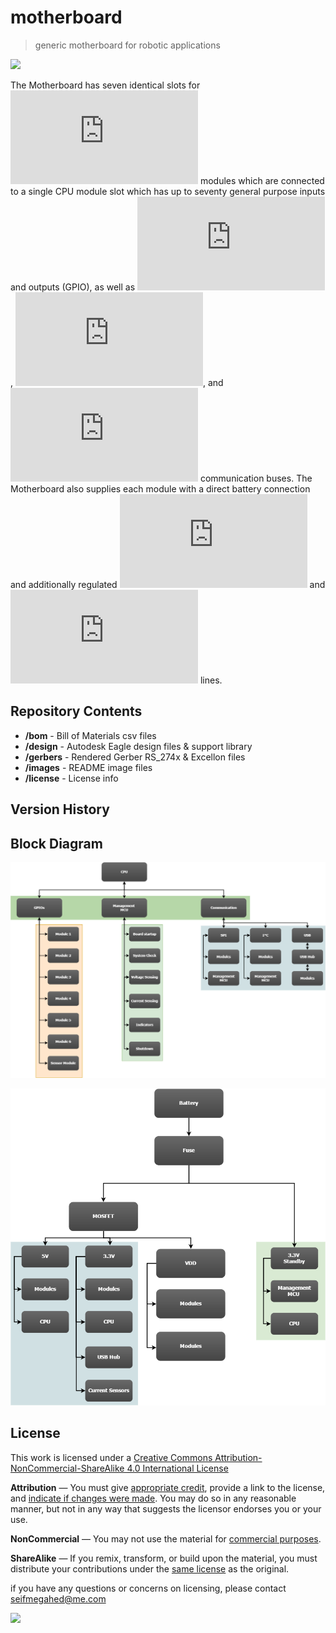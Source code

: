 
# motherboard

> generic motherboard for robotic applications

![](./images/MB.png)

The Motherboard has seven identical slots for ![35mm/times40mm](https://latex.codecogs.com/gif.latex?35mm%20%5Ctimes%2040mm) modules which
are connected to a single CPU module slot which has up to seventy general purpose
inputs and outputs (GPIO), as well as ![SPI](https://latex.codecogs.com/gif.latex?SPI), ![I^2C](https://latex.codecogs.com/gif.latex?I%5E%7B2%7DC), and ![USB](https://latex.codecogs.com/gif.latex?USB) communication buses.
The Motherboard also supplies each module with a direct battery connection
and additionally regulated ![5V](https://latex.codecogs.com/gif.latex?5V) and ![5V](https://latex.codecogs.com/gif.latex?3.3V) lines.

## Repository Contents
  * **/bom** - Bill of Materials csv files
  * **/design** - Autodesk Eagle design files & support library
  * **/gerbers** - Rendered Gerber RS_274x & Excellon files
  * **/images** - README image files
  * **/license** - License info

## Version History


## Block Diagram

![](./images/Connection-Diagram.png)

![](./images/Supply-Diagram.png)

## License

This work is licensed under a [Creative Commons Attribution-NonCommercial-ShareAlike 4.0 International License](https://creativecommons.org/licenses/by-nc-sa/4.0/legalcode)

**Attribution** — You must give [appropriate credit](/license/credit.md), provide a link to the license, and
[indicate if changes were made](https://wiki.creativecommons.org/License_Versions#Modifications_and_adaptations_must_be_marked_as_such).
You may do so in any reasonable manner, but not in any way that suggests the licensor endorses you or your use.

**NonCommercial** — You may not use the material for [commercial purposes]().

**ShareAlike** — If you remix, transform, or build upon the material, you must distribute your contributions under the [same license](https://creativecommons.org/licenses/by-nc-sa/4.0/legalcode) as the original.

if you have any questions or concerns on licensing, please contact [seifmegahed@me.com](mailto:seifmegahed@me.com)

![](https://i.creativecommons.org/l/by-nc-sa/4.0/88x31.png)
